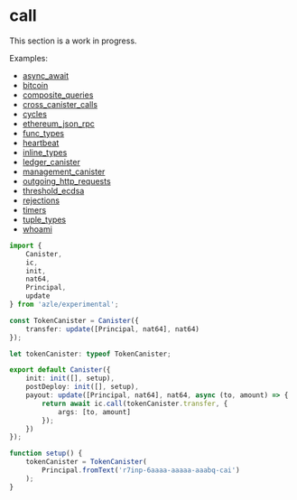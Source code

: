 # call

This section is a work in progress.

Examples:

- [async_await](https://github.com/demergent-labs/azle/tree/main/examples/async_await)
- [bitcoin](https://github.com/demergent-labs/azle/tree/main/examples/bitcoin)
- [composite_queries](https://github.com/demergent-labs/azle/tree/main/examples/composite_queries)
- [cross_canister_calls](https://github.com/demergent-labs/azle/tree/main/examples/cross_canister_calls)
- [cycles](https://github.com/demergent-labs/azle/tree/main/examples/cycles)
- [ethereum_json_rpc](https://github.com/demergent-labs/azle/tree/main/examples/ethereum_json_rpc)
- [func_types](https://github.com/demergent-labs/azle/tree/main/examples/func_types)
- [heartbeat](https://github.com/demergent-labs/azle/tree/main/examples/heartbeat)
- [inline_types](https://github.com/demergent-labs/azle/tree/main/examples/inline_types)
- [ledger_canister](https://github.com/demergent-labs/azle/tree/main/examples/ledger_canister)
- [management_canister](https://github.com/demergent-labs/azle/tree/main/examples/management_canister)
- [outgoing_http_requests](https://github.com/demergent-labs/azle/tree/main/examples/outgoing_http_requests)
- [threshold_ecdsa](https://github.com/demergent-labs/azle/tree/main/examples/motoko_examples/threshold_ecdsa)
- [rejections](https://github.com/demergent-labs/azle/tree/main/examples/rejections)
- [timers](https://github.com/demergent-labs/azle/tree/main/examples/timers)
- [tuple_types](https://github.com/demergent-labs/azle/tree/main/examples/tuple_types)
- [whoami](https://github.com/demergent-labs/azle/tree/main/examples/motoko_examples/whoami)

```typescript
import {
    Canister,
    ic,
    init,
    nat64,
    Principal,
    update
} from 'azle/experimental';

const TokenCanister = Canister({
    transfer: update([Principal, nat64], nat64)
});

let tokenCanister: typeof TokenCanister;

export default Canister({
    init: init([], setup),
    postDeploy: init([], setup),
    payout: update([Principal, nat64], nat64, async (to, amount) => {
        return await ic.call(tokenCanister.transfer, {
            args: [to, amount]
        });
    })
});

function setup() {
    tokenCanister = TokenCanister(
        Principal.fromText('r7inp-6aaaa-aaaaa-aaabq-cai')
    );
}
```

